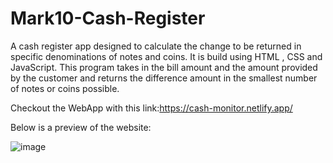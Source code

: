 # Mark10-Cash-Register

A cash register app designed to calculate the change to be returned in specific denominations of notes and coins. It is build using HTML , CSS and JavaScript. 
This program takes in the bill amount and the amount provided by the customer and returns the difference amount in the smallest number of notes or coins possible.

Checkout the WebApp with this link:https://cash-monitor.netlify.app/

Below is a preview of the website:

![image](https://user-images.githubusercontent.com/65934167/193612713-7c5d3d47-e096-4926-82e7-7956d912c2e6.png)

